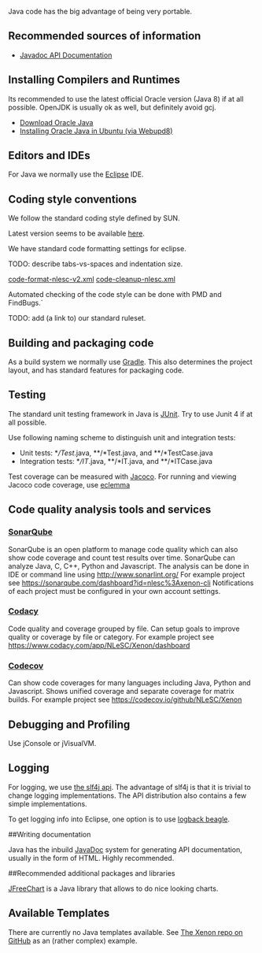 Java code has the big advantage of being very portable.

## Recommended sources of information

* [Javadoc API Documentation](http://docs.oracle.com/javase/8/docs/api/)

## Installing Compilers and Runtimes

Its recommended to use the latest official Oracle version (Java 8) if at all possible. OpenJDK is usually ok as well, but definitely avoid gcj.

* [Download Oracle Java](http://www.oracle.com/technetwork/java/javase/downloads/index.html)
* [Installing Oracle Java in Ubuntu (via Webupd8)](http://www.webupd8.org/2014/03/oracle-java-8-stable-released-install.html)

## Editors and IDEs

For Java we normally use the [Eclipse](https://www.eclipse.org/) IDE.

## Coding style conventions

We follow the standard coding style defined by SUN.

Latest version seems to be available [here](https://www.scribd.com/doc/15884743/Java-Coding-Style-by-Achut-Reddy).

We have standard code formatting settings for eclipse.

TODO: describe tabs-vs-spaces and indentation size.

[code-format-nlesc-v2.xml](java-eclipse-config/code-format-nlesc-v2.xml)
[code-cleanup-nlesc.xml](java-eclipse-config/code-cleanup-nlesc.xml)

Automated checking of the code style can be done with PMD and FindBugs.`

TODO: add (a link to) our standard ruleset.

## Building and packaging code

As a build system we normally use [Gradle](http://gradle.org/). This also determines the project layout, and has standard features for packaging code.

## Testing

The standard unit testing framework in Java is [JUnit](http://junit.org/junit4/). Try to use Junit 4 if at all possible.

Use following naming scheme to distinguish unit and integration tests:
* Unit tests: **/Test*.java, **/*Test.java, and **/*TestCase.java
* Integration tests: **/IT*.java, **/*IT.java, and **/*ITCase.java

Test coverage can be measured with [Jacoco](http://eclemma.org/jacoco/). For running and viewing Jacoco code coverage, use [eclemma](http://www.eclemma.org/)

## Code quality analysis tools and services

### [SonarQube](https://about.sonarqube.com/)

SonarQube is an open platform to manage code quality which can also show code coverage and count test results over time.
SonarQube can analyze Java, C, C++, Python and Javascript.
The analysis can be done in IDE or command line using http://www.sonarlint.org/
For example project see https://sonarqube.com/dashboard?id=nlesc%3Axenon-cli
Notifications of each project must be configured in your own account settings.

### [Codacy](https://www.codacy.com)

Code quality and coverage grouped by file.
Can setup goals to improve quality or coverage by file or category.
For example project see https://www.codacy.com/app/NLeSC/Xenon/dashboard

### [Codecov](https://codecov.io)
Can show code coverages for many languages including Java, Python and Javascript.
Shows unified coverage and separate coverage for matrix builds.
For example project see https://codecov.io/github/NLeSC/Xenon

## Debugging and Profiling

Use jConsole or jVisualVM.

## Logging

For logging, we use [the slf4j api](http://www.slf4j.org). The advantage of slf4j is that it is trivial to change logging implementations. The API distribution also contains a few simple implementations.

To get logging info into Eclipse, one option is to use [logback beagle](http://logback.qos.ch/beagle).

##Writing documentation

Java has the inbuild [JavaDoc](http://www.oracle.com/technetwork/java/javase/documentation/index-jsp-135444.html) system for generating API documentation, usually in the form of HTML. Highly recommended.

##Recommended additional packages and libraries

[JFreeChart](http://www.jfree.org/jfreechart/) is a Java library that allows to do nice looking charts.

## Available Templates

There are currently no Java templates available. See [The Xenon repo on GitHub](https://github.com/nlesc/xenon) as an (rather complex) example.
